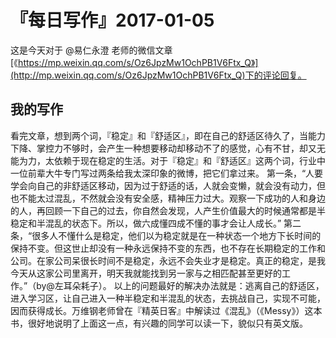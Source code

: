 # 『每日写作』2017-01-05

这是今天对于 @易仁永澄 老师的微信文章[《https://mp.weixin.qq.com/s/Oz6JpzMw1OchPB1V6Ftx_Q》](http://mp.weixin.qq.com/s/Oz6JpzMw1OchPB1V6Ftx_Q)下的评论回复。

## 我的写作

看完文章，想到两个词，『稳定』和『舒适区』，即在自己的舒适区待久了，当能力下降、掌控力不够时，会产生一种想要移动却移动不了的感觉，心有不甘，却又无能为力，太依赖于现在稳定的生活。对于『稳定』和『舒适区』这两个词，行业中一位前辈大牛专门写过两条给我太深印象的微博，把它们拿过来。
第一条，“人要学会向自己的非舒适区移动，因为过于舒适的话，人就会变懒，就会没有动力，但也不能太过混乱，不然就会没有安全感，精神压力过大。观察一下成功的人和身边的人，再回顾一下自己的过去，你自然会发现，人产生价值最大的时候通常都是半稳定和半混乱的状态下。所以，做六成懂四成不懂的事才会让人成长。”
第二条，“很多人不懂什么是稳定，他们以为稳定就是在一种状态一个地方下长时间的保持不变。但这世止却没有一种永远保持不变的东西，也不存在长期稳定的工作和公司。在家公司呆很长时间不是稳定，永远不会失业才是稳定。真正的稳定，是我今天从这家公司里离开，明天我就能找到另一家与之相匹配甚至更好的工作。”（by@左耳朵耗子）。
以上的问题最好的解决办法就是：逃离自己的舒适区，进入学习区，让自己进入一种半稳定和半混乱的状态，去挑战自己，实现不可能，因而获得成长。万维钢老师曾在『精英日客』中解读过《混乱》（《Messy》）这本书，很好地说明了上面这一点，有兴趣的同学可以读一下，貌似只有英文版。